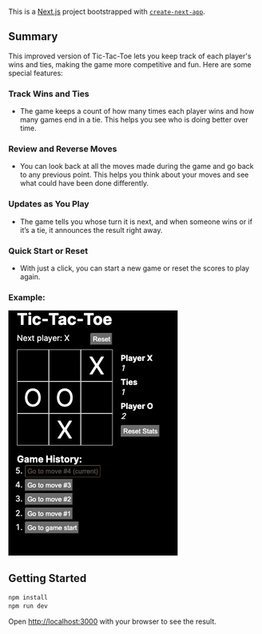 This is a [Next.js](https://nextjs.org/) project bootstrapped with [`create-next-app`](https://github.com/vercel/next.js/tree/canary/packages/create-next-app).

## Summary

This improved version of Tic-Tac-Toe lets you keep track of each player's wins and ties, making the game more competitive and fun. Here are some special features:

### Track Wins and Ties
- The game keeps a count of how many times each player wins and how many games end in a tie. This helps you see who is doing better over time.

### Review and Reverse Moves
- You can look back at all the moves made during the game and go back to any previous point. This helps you think about your moves and see what could have been done differently.

### Updates as You Play
- The game tells you whose turn it is next, and when someone wins or if it’s a tie, it announces the result right away.

### Quick Start or Reset
- With just a click, you can start a new game or reset the scores to play again.

### Example:

![TitacToe Example](https://github.com/esantelises/TicTactoe/blob/main/public/titactoe-example.png?raw=true)

## Getting Started

```bash
npm install
npm run dev
```

Open [http://localhost:3000](http://localhost:3000) with your browser to see the result.

